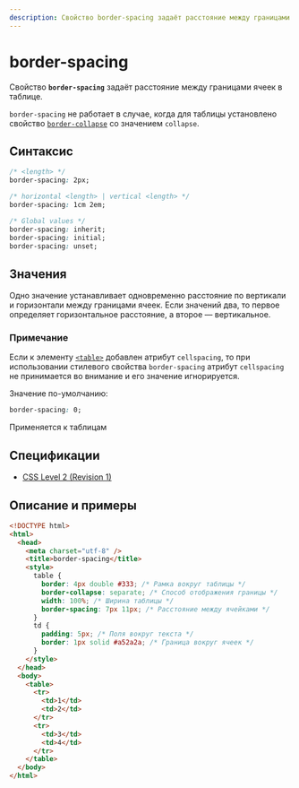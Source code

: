 ```yaml
---
description: Свойство border-spacing задаёт расстояние между границами ячеек в таблице
---
```


# border-spacing

Свойство **`border-spacing`** задаёт расстояние между границами ячеек в таблице.

`border-spacing` не работает в случае, когда для таблицы установлено свойство [`border-collapse`](border-collapse.md) со значением `collapse`.

## Синтаксис

```css
/* <length> */
border-spacing: 2px;

/* horizontal <length> | vertical <length> */
border-spacing: 1cm 2em;

/* Global values */
border-spacing: inherit;
border-spacing: initial;
border-spacing: unset;
```

## Значения

Одно значение устанавливает одновременно расстояние по вертикали и горизонтали между границами ячеек. Если значений два, то первое определяет горизонтальное расстояние, а второе — вертикальное.

### Примечание

Если к элементу [`<table>`](../html/table.md) добавлен атрибут `cellspacing`, то при использовании стилевого свойства `border-spacing` атрибут `cellspacing` не принимается во внимание и его значение игнорируется.

Значение по-умолчанию:

```css
border-spacing: 0;
```

Применяется к таблицам

## Спецификации

- [CSS Level 2 (Revision 1)](http://www.w3.org/TR/CSS2/tables.html#separated-borders)

## Описание и примеры

```html
<!DOCTYPE html>
<html>
  <head>
    <meta charset="utf-8" />
    <title>border-spacing</title>
    <style>
      table {
        border: 4px double #333; /* Рамка вокруг таблицы */
        border-collapse: separate; /* Способ отображения границы */
        width: 100%; /* Ширина таблицы */
        border-spacing: 7px 11px; /* Расстояние между ячейками */
      }
      td {
        padding: 5px; /* Поля вокруг текста */
        border: 1px solid #a52a2a; /* Граница вокруг ячеек */
      }
    </style>
  </head>
  <body>
    <table>
      <tr>
        <td>1</td>
        <td>2</td>
      </tr>
      <tr>
        <td>3</td>
        <td>4</td>
      </tr>
    </table>
  </body>
</html>
```
